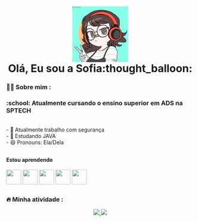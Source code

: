 <h1 align="center">
<img src="https://github.com/SofiVBastos/Images/blob/main/download20230300010356.png" width="150" height="150" align="center"/>
<br>
Olá, Eu sou a Sofia:thought_balloon:
</h1>

### :woman_technologist: Sobre mim :
<h3>
:school: Atualmente cursando o ensino superior em ADS na SPTECH 
</h3>
<br>
- 🔭 Atualmente trabalho com segurança
<br>
- 🌱 Estudando JAVA
<br>
- 😄 Pronouns: Ela/Dela

##
<h4>Estou aprendendo</h4>
<div style="display: inline_block">
<img src="https://cdn.jsdelivr.net/gh/devicons/devicon/icons/javascript/javascript-original.svg" width="40" height="40" align="center"/>
<img src="https://cdn.jsdelivr.net/gh/devicons/devicon/icons/css3/css3-original.svg" width="40" height="40" align="center"/>
<img src="https://cdn.jsdelivr.net/gh/devicons/devicon/icons/html5/html5-original.svg" width="40" height="40" align="center"/>
<img src="https://cdn.jsdelivr.net/gh/devicons/devicon/icons/java/java-original.svg" width="40" height="40" align="center"/>
<img src="https://cdn.jsdelivr.net/gh/devicons/devicon/icons/mysql/mysql-original.svg" width="40" height="40" align="center"/>
                    
</div>

##

### :fire: Minha atividade :
<div align="center">
<a href="https://github.com/SofiVBastos">
<img height="180em" src="https://github-readme-stats.vercel.app/api/top-langs/?username=SofiVBastos&layout=compact&langs_count=7&theme=dracula" />
<img height="180em" src="https://github-readme-stats.vercel.app/api?username=SofiVBastos&show_icons=true&theme=dracula&include_all_commits=true&count_private=true" />

</div>
